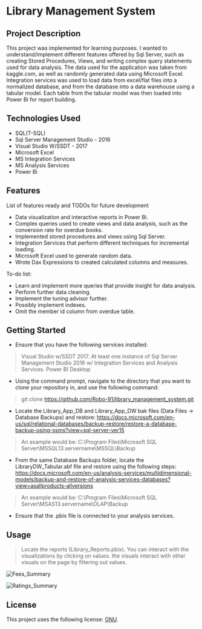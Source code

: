 # Library Management System

## Project Description

This project was implemented for learning purposes. I wanted to understand/implement different features offered by Sql Server, such as creating Stored Procedures, Views, and writing complex query statements used for data analysis. The data used for the application was taken from kaggle.com, as well as randomly generated data using Microsoft Excel. Integration services was used to load data from excel/flat files into a normalized database, and from the database into a data warehouse using a tabular model. Each table from the tabular model was then loaded into Power Bi for report building.

## Technologies Used

* SQL(T-SQL)
* Sql Server Management Studio - 2016
* Visual Studio W/SSDT - 2017
* Microsoft Excel
* MS Integration Services
* MS Analysis Services
* Power Bi

## Features

List of features ready and TODOs for future development
* Data visualization and interactive reports in Power Bi.
* Complex queries used to create views and data analysis, such as the conversion rate for overdue books.
* Implemented stored procedures and views using Sql Server.
* Integration Services that perform different techniques for incremental loading.
* Microsoft Excel used to generate random data.
* Wrote Dax Expressions to created calculated columns and measures.

To-do list:
* Learn and implement more queries that provide insight for data analysis.
* Perform further data cleaning.
* Implement the tuning advisor further.
* Possibly implement indexes.
* Omit the member id column from overdue table.

## Getting Started
   
* Ensure that you have the following services installed:
> Visual Studio w/SSDT 2017.
> At least one instance of Sql Server Management Studio 2016 w/ Integration Services and Analysis Services.
> Power BI Desktop

* Using the command prompt, navigate to the directory that you want to clone your repository in, and use the following command:

> git clone https://github.com/Robo-91/library_management_system.git

* Locate the Library_App_DB and Library_App_DW bak files (Data Files -> Database Backups) and restore:
https://docs.microsoft.com/en-us/sql/relational-databases/backup-restore/restore-a-database-backup-using-ssms?view=sql-server-ver15
>An example would be: C:\Program Files\Microsoft SQL Server\MSSQL13.servername\MSSQL\Backup

* From the same Database Backups folder, locate the LibraryDW_Tabular.abf file and restore using the following steps:
 https://docs.microsoft.com/en-us/analysis-services/multidimensional-models/backup-and-restore-of-analysis-services-databases?view=asallproducts-allversions
>An example would be:  C:\Program Files\Microsoft SQL Server\MSAS13.servername\OLAP\Backup

* Ensure that the .pbix file is connected to your analysis services.

## Usage

> Locate the reports (Library_Reports.pbix). You can interact with the visualizations by clicking on values. the visuals interact with other visuals on the page by filtering out values.

![Fees_Summary](https://user-images.githubusercontent.com/59587505/118867770-0f438880-b8a9-11eb-9978-389cf3ec5eb0.PNG)

![Ratings_Summary](https://user-images.githubusercontent.com/59587505/118867825-1bc7e100-b8a9-11eb-9294-4c354e17e60f.PNG)


## License

This project uses the following license: [GNU](https://www.gnu.org/licenses/gpl-3.0.en.html).
